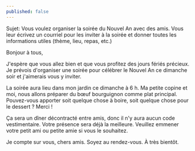 ```yaml
---
published: false
---
```

Sujet: Vous voulez organiser la soirée du Nouvel An avec des amis. Vous leur écrivez un courriel pour les inviter à la soirée et donner toutes les informations utiles (thème, lieu, repas, etc.)

Bonjour à tous,

J'espère que vous allez bien et que vous profitez des jours fériés précieux. Je prévois d'organiser une soirée pour célébrer le Nouvel An ce dimanche soir et j'aimerais vous y inviter.

La soirée aura lieu dans mon jardin ce dimanche à 6 h. Ma petite copine et moi, nous allons préparer du bœuf  bourguignon comme plat principal. Pouvez-vous apporter soit quelque chose à boire, soit quelque chose pour le dessert ? Merci !

Ça sera un dîner décontracté entre amis, donc il n'y aura aucun code vestimentaire. Votre présence sera déjà la meilleure. Veuillez emmener votre petit ami ou petite amie si vous le souhaitez.

Je compte sur vous, chers amis. Soyez au rendez-vous.
À très bientôt.
